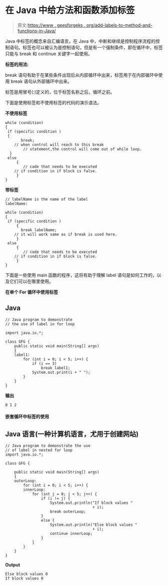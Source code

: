 # 在 Java 中给方法和函数添加标签

> 原文:[https://www . geesforgeks . org/add-labels-to-method-and-functions-in-Java/](https://www.geeksforgeeks.org/adding-labels-to-method-and-functions-in-java/)

Java 中标签的概念来自汇编语言。在 Java 中，中断和继续是控制程序流程的控制语句。标签也可以被认为是控制语句，但是有一个强制条件，即在循环中，标签只能与 break 和 continue 关键字一起使用。

**标签的用法:**

break 语句有助于在某些条件出现后从内部循环中出来，标签用于在内部循环中使用 break 语句从外部循环中出来。

标签是用冒号(:)定义的，位于标签名称之后，循环之前。

下面是使用标签和不使用标签的代码的演示语法。

**不使用标签**

```
while (condition)  
{
 if (specific condition )
 { 
       break;
    // when control will reach to this break 
        // statement,the control will come out of while loop.
  } 
 else
     {
        // code that needs to be executed
    // if condition in if block is false.
     }
}

```

**带标签**

```
// labelName is the name of the label
labelName:

while (condition)  
{
 if (specific condition )
     {  
       break labelName;
    // it will work same as if break is used here.
     }
 else
     {
        // code that needs to be executed 
    // if condition in if block is false.
     } 
}

```

下面是一些使用 main 函数的程序，这将有助于理解 label 语句是如何工作的，以及它们可以在哪里使用。

**在单个 For 循环中使用标签**

## Java

```
// Java program to demonstrate 
// the use of label in for loop

import java.io.*;

class GFG {
    public static void main(String[] args)
    {
    label1:
        for (int i = 0; i < 5; i++) {
            if (i == 3)
                break label1;
            System.out.print(i + " ");
        }
    }
}
```

**输出**

```
0 1 2 

```

#### 嵌套循环中标签的使用

## Java 语言(一种计算机语言，尤用于创建网站)

```
// Java program to demonstrate the use 
// of label in nested for loop
import java.io.*;

class GFG {

    public static void main(String[] args)
    {
    outerLoop:
        for (int i = 0; i < 5; i++) {
        innerLoop:
            for (int j = 0; j < 5; j++) {
                if (i != j) {
                    System.out.println("If block values "
                                       + i);
                    break outerLoop;
                }
                else {
                    System.out.println("Else block values "
                                       + i);
                    continue innerLoop;
                }
            }
        }
    }
}
```

**Output**

```
Else block values 0
If block values 0
```